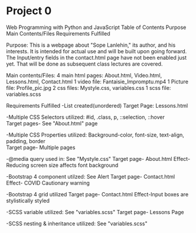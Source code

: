 # Project 0

Web Programming with Python and JavaScript
Table of Contents
Purpose
Main Contents/Files
Requirements Fulfilled

Purpose:
This is a webpage about "Sope Lanlehin," its author, and his interests. It is intended for actual use and will be built upon going forward.
The Input/entry fields in the contact.html page have not been enabled just yet. That will be done as subsequent class lectures are covered.


Main contents/Files:
4 main html pages: About.html, Video.html, Lessons.html, Contact.html
1 video file: Fantaisie_Impromptu.mp4
1 Picture file: Profile_pic.jpg
2 css files: Mystyle.css, variables.css
1 scss file: variables.scss

Requirements Fulfilled
-List created(unordered)
 Target Page: Lessons.html 

-Multiple CSS Selectors utilized: #id, .class, p, ::selection, ::hover  
 Target pages- See "About.html" page

-Multiple CSS Properties utilized: Background-color, font-size, text-align, padding, border  
 Target page- Multiple pages

-@media query used in: See "Mystyle.css" 
 Target page- About.html
 Effect- Reducing screen size affects font background

-Bootstrap 4 component utilzed: See Alert 
 Target page- Contact.html
 Effect- COVID Cautionary warning

-Bootstrap 4 grid utilized
 Target page- Contact.html
 Effect-Input boxes are stylistically styled

-SCSS variable utilized: See "variables.scss"
 Target page- Lessons Page
 
-SCSS nesting & inheritance utilized: See "variables.scss"
 